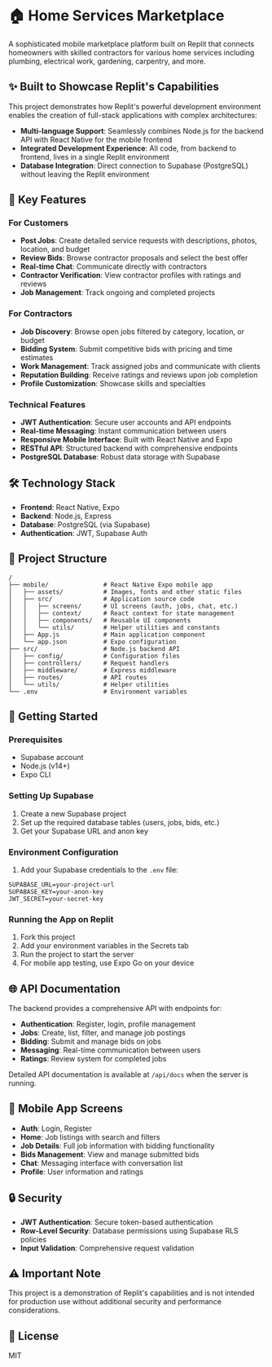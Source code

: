 # 🏠 Home Services Marketplace

A sophisticated mobile marketplace platform built on Replit that connects homeowners with skilled contractors for various home services including plumbing, electrical work, gardening, carpentry, and more.

## ✨ Built to Showcase Replit's Capabilities

This project demonstrates how Replit's powerful development environment enables the creation of full-stack applications with complex architectures:

- **Multi-language Support**: Seamlessly combines Node.js for the backend API with React Native for the mobile frontend
- **Integrated Development Experience**: All code, from backend to frontend, lives in a single Replit environment
- **Database Integration**: Direct connection to Supabase (PostgreSQL) without leaving the Replit environment

## 🚀 Key Features

### For Customers
- **Post Jobs**: Create detailed service requests with descriptions, photos, location, and budget
- **Review Bids**: Browse contractor proposals and select the best offer
- **Real-time Chat**: Communicate directly with contractors
- **Contractor Verification**: View contractor profiles with ratings and reviews
- **Job Management**: Track ongoing and completed projects

### For Contractors
- **Job Discovery**: Browse open jobs filtered by category, location, or budget
- **Bidding System**: Submit competitive bids with pricing and time estimates
- **Work Management**: Track assigned jobs and communicate with clients
- **Reputation Building**: Receive ratings and reviews upon job completion
- **Profile Customization**: Showcase skills and specialties

### Technical Features
- **JWT Authentication**: Secure user accounts and API endpoints
- **Real-time Messaging**: Instant communication between users
- **Responsive Mobile Interface**: Built with React Native and Expo
- **RESTful API**: Structured backend with comprehensive endpoints
- **PostgreSQL Database**: Robust data storage with Supabase

## 🛠️ Technology Stack

- **Frontend**: React Native, Expo
- **Backend**: Node.js, Express
- **Database**: PostgreSQL (via Supabase)
- **Authentication**: JWT, Supabase Auth

## 🔧 Project Structure

```
/
├── mobile/               # React Native Expo mobile app
│   ├── assets/           # Images, fonts and other static files
│   ├── src/              # Application source code
│   │   ├── screens/      # UI screens (auth, jobs, chat, etc.)
│   │   ├── context/      # React context for state management
│   │   ├── components/   # Reusable UI components
│   │   └── utils/        # Helper utilities and constants
│   ├── App.js            # Main application component
│   └── app.json          # Expo configuration
├── src/                  # Node.js backend API
│   ├── config/           # Configuration files
│   ├── controllers/      # Request handlers
│   ├── middleware/       # Express middleware
│   ├── routes/           # API routes
│   └── utils/            # Helper utilities
└── .env                  # Environment variables
```

## 🚦 Getting Started

### Prerequisites
- Supabase account
- Node.js (v14+)
- Expo CLI

### Setting Up Supabase
1. Create a new Supabase project
2. Set up the required database tables (users, jobs, bids, etc.)
3. Get your Supabase URL and anon key

### Environment Configuration
1. Add your Supabase credentials to the `.env` file:
```
SUPABASE_URL=your-project-url
SUPABASE_KEY=your-anon-key
JWT_SECRET=your-secret-key
```

### Running the App on Replit
1. Fork this project
2. Add your environment variables in the Secrets tab
3. Run the project to start the server
4. For mobile app testing, use Expo Go on your device

## 🌐 API Documentation

The backend provides a comprehensive API with endpoints for:

- **Authentication**: Register, login, profile management
- **Jobs**: Create, list, filter, and manage job postings
- **Bidding**: Submit and manage bids on jobs
- **Messaging**: Real-time communication between users
- **Ratings**: Review system for completed jobs

Detailed API documentation is available at `/api/docs` when the server is running.

## 📱 Mobile App Screens

- **Auth**: Login, Register
- **Home**: Job listings with search and filters
- **Job Details**: Full job information with bidding functionality
- **Bids Management**: View and manage submitted bids
- **Chat**: Messaging interface with conversation list
- **Profile**: User information and ratings

## 🔒 Security

- **JWT Authentication**: Secure token-based authentication
- **Row-Level Security**: Database permissions using Supabase RLS policies
- **Input Validation**: Comprehensive request validation

## ⚠️ Important Note

This project is a demonstration of Replit's capabilities and is not intended for production use without additional security and performance considerations.

## 📄 License

MIT